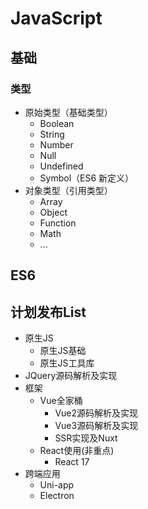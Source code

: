 # JavaScript

## 基础

### 类型
- 原始类型（基础类型）
  - Boolean
  - String
  - Number
  - Null
  - Undefined
  - Symbol（ES6 新定义）
- 对象类型（引用类型）
  - Array
  - Object
  - Function
  - Math
  - ...

## ES6


## 计划发布List

- 原生JS
    - 原生JS基础
    - 原生JS工具库
- JQuery源码解析及实现
- 框架
    - Vue全家桶
        - Vue2源码解析及实现
        - Vue3源码解析及实现
        - SSR实现及Nuxt
    - React使用(非重点)
        - React 17
- 跨端应用
    - Uni-app
    - Electron
